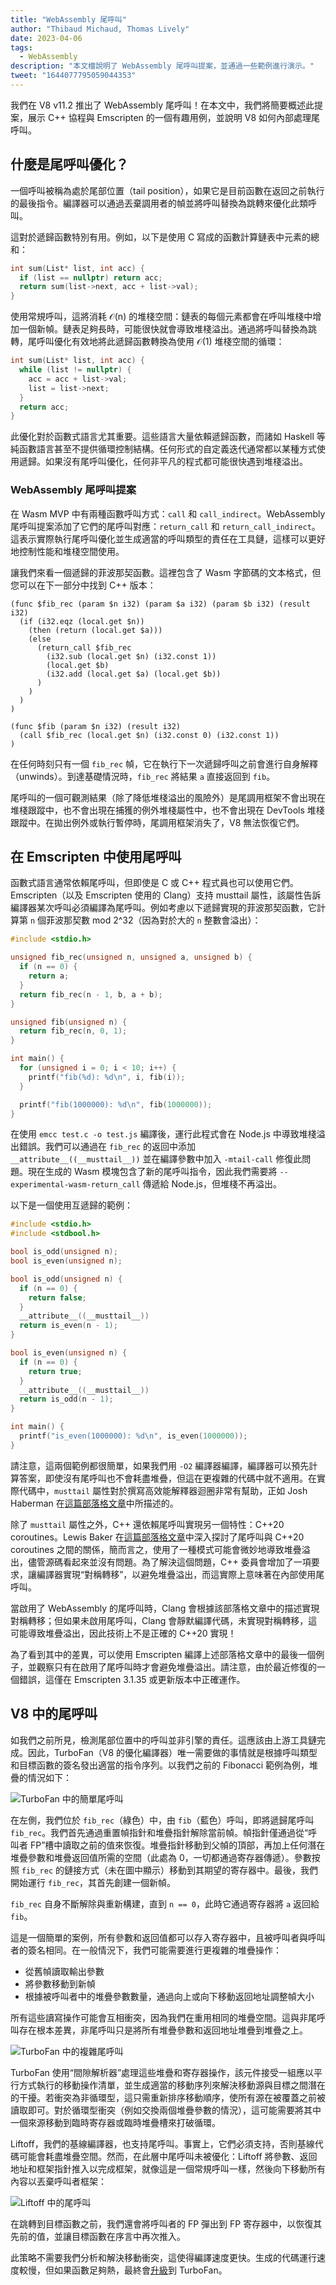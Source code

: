 ```yaml
---
title: "WebAssembly 尾呼叫"
author: "Thibaud Michaud, Thomas Lively"
date: 2023-04-06
tags: 
  - WebAssembly
description: "本文檔說明了 WebAssembly 尾呼叫提案，並通過一些範例進行演示。"
tweet: "1644077795059044353"
---
```

我們在 V8 v11.2 推出了 WebAssembly 尾呼叫！在本文中，我們將簡要概述此提案，展示 C++ 協程與 Emscripten 的一個有趣用例，並說明 V8 如何內部處理尾呼叫。

## 什麼是尾呼叫優化？

一個呼叫被稱為處於尾部位置（tail position），如果它是目前函數在返回之前執行的最後指令。編譯器可以通過丟棄調用者的幀並將呼叫替換為跳轉來優化此類呼叫。

這對於遞歸函數特別有用。例如，以下是使用 C 寫成的函數計算鏈表中元素的總和：

```c
int sum(List* list, int acc) {
  if (list == nullptr) return acc;
  return sum(list->next, acc + list->val);
}
```

使用常規呼叫，這將消耗 𝒪(n) 的堆棧空間：鏈表的每個元素都會在呼叫堆棧中增加一個新幀。鏈表足夠長時，可能很快就會導致堆棧溢出。通過將呼叫替換為跳轉，尾呼叫優化有效地將此遞歸函數轉換為使用 𝒪(1) 堆棧空間的循環：

<!--truncate-->
```c
int sum(List* list, int acc) {
  while (list != nullptr) {
    acc = acc + list->val;
    list = list->next;
  }
  return acc;
}
```

此優化對於函數式語言尤其重要。這些語言大量依賴遞歸函數，而諸如 Haskell 等純函數語言甚至不提供循環控制結構。任何形式的自定義迭代通常都以某種方式使用遞歸。如果沒有尾呼叫優化，任何非平凡的程式都可能很快遇到堆棧溢出。

### WebAssembly 尾呼叫提案

在 Wasm MVP 中有兩種函數呼叫方式：`call` 和 `call_indirect`。WebAssembly 尾呼叫提案添加了它們的尾呼叫對應：`return_call` 和 `return_call_indirect`。這表示實際執行尾呼叫優化並生成適當的呼叫類型的責任在工具鏈，這樣可以更好地控制性能和堆棧空間使用。

讓我們來看一個遞歸的菲波那契函數。這裡包含了 Wasm 字節碼的文本格式，但您可以在下一部分中找到 C++ 版本：

```wasm/4
(func $fib_rec (param $n i32) (param $a i32) (param $b i32) (result i32)
  (if (i32.eqz (local.get $n))
    (then (return (local.get $a)))
    (else
      (return_call $fib_rec
        (i32.sub (local.get $n) (i32.const 1))
        (local.get $b)
        (i32.add (local.get $a) (local.get $b))
      )
    )
  )
)

(func $fib (param $n i32) (result i32)
  (call $fib_rec (local.get $n) (i32.const 0) (i32.const 1))
)
```

在任何時刻只有一個 `fib_rec` 幀，它在執行下一次遞歸呼叫之前會進行自身解釋（unwinds）。到達基礎情況時，`fib_rec` 將結果 `a` 直接返回到 `fib`。

尾呼叫的一個可觀測結果（除了降低堆棧溢出的風險外）是尾調用框架不會出現在堆棧跟蹤中，也不會出現在捕獲的例外堆棧屬性中，也不會出現在 DevTools 堆棧跟蹤中。在拋出例外或執行暫停時，尾調用框架消失了，V8 無法恢復它們。

## 在 Emscripten 中使用尾呼叫

函數式語言通常依賴尾呼叫，但即使是 C 或 C++ 程式員也可以使用它們。Emscripten（以及 Emscripten 使用的 Clang）支持 musttail 屬性，該屬性告訴編譯器某次呼叫必須編譯為尾呼叫。例如考慮以下遞歸實現的菲波那契函數，它計算第 `n` 個菲波那契數 mod 2^32（因為對於大的 `n` 整數會溢出）：

```c
#include <stdio.h>

unsigned fib_rec(unsigned n, unsigned a, unsigned b) {
  if (n == 0) {
    return a;
  }
  return fib_rec(n - 1, b, a + b);
}

unsigned fib(unsigned n) {
  return fib_rec(n, 0, 1);
}

int main() {
  for (unsigned i = 0; i < 10; i++) {
    printf("fib(%d): %d\n", i, fib(i));
  }

  printf("fib(1000000): %d\n", fib(1000000));
}
```

在使用 `emcc test.c -o test.js` 編譯後，運行此程式會在 Node.js 中導致堆棧溢出錯誤。我們可以通過在 `fib_rec` 的返回中添加 `__attribute__((__musttail__))` 並在編譯參數中加入 `-mtail-call` 修復此問題。現在生成的 Wasm 模塊包含了新的尾呼叫指令，因此我們需要將 `--experimental-wasm-return_call` 傳遞給 Node.js，但堆棧不再溢出。

以下是一個使用互遞歸的範例：

```c
#include <stdio.h>
#include <stdbool.h>

bool is_odd(unsigned n);
bool is_even(unsigned n);

bool is_odd(unsigned n) {
  if (n == 0) {
    return false;
  }
  __attribute__((__musttail__))
  return is_even(n - 1);
}

bool is_even(unsigned n) {
  if (n == 0) {
    return true;
  }
  __attribute__((__musttail__))
  return is_odd(n - 1);
}

int main() {
  printf("is_even(1000000): %d\n", is_even(1000000));
}
```

請注意，這兩個範例都很簡單，如果我們用 `-O2` 編譯器編譯，編譯器可以預先計算答案，即使沒有尾呼叫也不會耗盡堆疊，但這在更複雜的代碼中就不適用。在實際代碼中，`musttail` 屬性對於撰寫高效能解釋器迴圈非常有幫助，正如 Josh Haberman 在[這篇部落格文章](https://blog.reverberate.org/2021/04/21/musttail-efficient-interpreters.html)中所描述的。

除了 `musttail` 屬性之外，C++ 還依賴尾呼叫實現另一個特性：C++20 coroutines。Lewis Baker 在[這篇部落格文章](https://lewissbaker.github.io/2020/05/11/understanding_symmetric_transfer)中深入探討了尾呼叫與 C++20 coroutines 之間的關係，簡而言之，使用了一種模式可能會微妙地導致堆疊溢出，儘管源碼看起來並沒有問題。為了解決這個問題，C++ 委員會增加了一項要求，讓編譯器實現“對稱轉移”，以避免堆疊溢出，而這實際上意味著在內部使用尾呼叫。

當啟用了 WebAssembly 的尾呼叫時，Clang 會根據該部落格文章中的描述實現對稱轉移；但如果未啟用尾呼叫，Clang 會靜默編譯代碼，未實現對稱轉移，這可能導致堆疊溢出，因此技術上不是正確的 C++20 實現！

為了看到其中的差異，可以使用 Emscripten 編譯上述部落格文章中的最後一個例子，並觀察只有在啟用了尾呼叫時才會避免堆疊溢出。請注意，由於最近修復的一個錯誤，這僅在 Emscripten 3.1.35 或更新版本中正確運作。

## V8 中的尾呼叫

如我們之前所見，檢測尾部位置中的呼叫並非引擎的責任。這應該由上游工具鏈完成。因此，TurboFan（V8 的優化編譯器）唯一需要做的事情就是根據呼叫類型和目標函數的簽名發出適當的指令序列。以我們之前的 Fibonacci 範例為例，堆疊的情況如下：

![TurboFan 中的簡單尾呼叫](/_img/wasm-tail-calls/tail-calls.svg)

在左側，我們位於 `fib_rec`（綠色）中，由 `fib`（藍色）呼叫，即將遞歸尾呼叫 `fib_rec`。我們首先通過重置幀指針和堆疊指針解除當前幀。幀指針僅通過從“呼叫者 FP”槽中讀取之前的值來恢復。堆疊指針移動到父幀的頂部，再加上任何潛在堆疊參數和堆疊返回值所需的空間（此處為 0，一切都通過寄存器傳遞）。參數按照 `fib_rec` 的鏈接方式（未在圖中顯示）移動到其期望的寄存器中。最後，我們開始運行 `fib_rec`，其首先創建一個新幀。

`fib_rec` 自身不斷解除與重新構建，直到 `n == 0`，此時它通過寄存器將 `a` 返回給 `fib`。

這是一個簡單的案例，所有參數和返回值都可以存入寄存器中，且被呼叫者與呼叫者的簽名相同。在一般情況下，我們可能需要進行更複雜的堆疊操作：

- 從舊幀讀取輸出參數
- 將參數移動到新幀
- 根據被呼叫者中的堆疊參數數量，通過向上或向下移動返回地址調整幀大小

所有這些讀寫操作可能會互相衝突，因為我們在重用相同的堆疊空間。這與非尾呼叫存在根本差異，非尾呼叫只是將所有堆疊參數和返回地址堆疊到堆疊之上。

![TurboFan 中的複雜尾呼叫](/_img/wasm-tail-calls/tail-calls-complex.svg)

TurboFan 使用“間隙解析器”處理這些堆疊和寄存器操作，該元件接受一組應以平行方式執行的移動操作清單，並生成適當的移動序列來解決移動源與目標之間潛在的干擾。若衝突為非循環型，這只需重新排序移動順序，使所有源在被覆蓋之前被讀取即可。對於循環型衝突（例如交換兩個堆疊參數的情況），這可能需要將其中一個來源移動到臨時寄存器或臨時堆疊槽來打破循環。

Liftoff，我們的基線編譯器，也支持尾呼叫。事實上，它們必須支持，否則基線代碼可能會耗盡堆疊空間。然而，在此層中尾呼叫未被優化：Liftoff 將參數、返回地址和框架指針推入以完成框架，就像這是一個常規呼叫一樣，然後向下移動所有內容以丟棄呼叫者框架：

![Liftoff 中的尾呼叫](/_img/wasm-tail-calls/tail-calls-liftoff.svg)

在跳轉到目標函數之前，我們還會將呼叫者的 FP 彈出到 FP 寄存器中，以恢復其先前的值，並讓目標函數在序言中再次推入。

此策略不需要我們分析和解決移動衝突，這使得編譯速度更快。生成的代碼運行速度較慢，但如果函數足夠熱，最終會[升級](/blog/wasm-dynamic-tiering)到 TurboFan。
